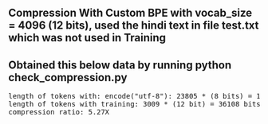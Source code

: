 ## Compression With Custom BPE with vocab_size = 4096 (12 bits), used the hindi text in file test.txt which was not used in Training

## Obtained this below data by running python check_compression.py

<pre>
length of tokens with: encode("utf-8"): 23805 * (8 bits) = 190440 bits
length of tokens with training: 3009 * (12 bit) = 36108 bits
compression ratio: 5.27X
</pre>